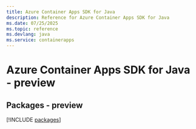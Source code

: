 ```yaml
---
title: Azure Container Apps SDK for Java
description: Reference for Azure Container Apps SDK for Java
ms.date: 07/25/2025
ms.topic: reference
ms.devlang: java
ms.service: containerapps
---
```

# Azure Container Apps SDK for Java - preview
## Packages - preview
[!INCLUDE [packages](container-apps-index.md)]